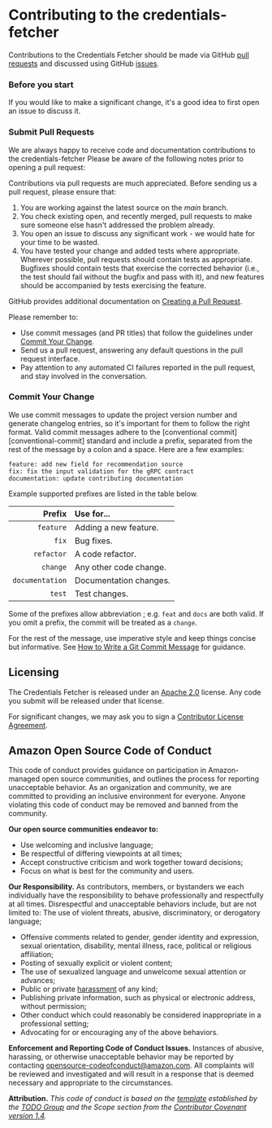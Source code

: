 # Contributing to the credentials-fetcher

Contributions to the Credentials Fetcher should be made via GitHub [pull
requests](https://github.com/aws/credentials-fetcher/pulls) and discussed using
GitHub [issues](https://github.com/aws/credentials-fetcher/issues).

### Before you start

If you would like to make a significant change, it's a good idea to first open
an issue to discuss it.

### Submit Pull Requests

We are always happy to receive code and documentation contributions to the credentials-fetcher Please be aware of the following notes prior to opening a pull request:

Contributions via pull requests are much appreciated. Before sending us a pull request, please ensure that:

1. You are working against the latest source on the *main* branch.
2. You check existing open, and recently merged, pull requests to make sure someone else hasn't addressed the problem already.
3. You open an issue to discuss any significant work - we would hate for your time to be wasted.
4. You have tested your change and added tests where appropriate. Wherever possible, pull requests should contain tests as appropriate. Bugfixes should contain tests that exercise the corrected behavior (i.e., the test should fail without the bugfix and pass with it), and new features should be accompanied by tests exercising the feature.

GitHub provides additional documentation on [Creating a Pull Request](https://help.github.com/articles/creating-a-pull-request/).

Please remember to:
* Use commit messages (and PR titles) that follow the guidelines under [Commit Your Change](#commit-your-change).
* Send us a pull request, answering any default questions in the pull request interface.
* Pay attention to any automated CI failures reported in the pull request, and stay involved in the conversation.

### Commit Your Change

We use commit messages to update the project version number and generate changelog entries, so it's important for them to follow the right format. Valid commit messages adhere to the [conventional commit][conventional-commit] standard and include a prefix, separated from the rest of the message by a colon and a space. Here are a few examples:

```
feature: add new field for recommendation source
fix: fix the input validation for the gRPC contract
documentation: update contributing documentation
```

Example supported prefixes are listed in the table below.

| Prefix          | Use for...                                                                                     |
|----------------:|:-----------------------------------------------------------------------------------------------|
| `feature`       | Adding a new feature.                                                                          |
| `fix`           | Bug fixes.                                                                                     |
| `refactor`      | A code refactor.                                                                                   |
| `change`        | Any other code change.                                                                         |
| `documentation` | Documentation changes.                                                                         |
| `test`          | Test changes.                                                                         |

Some of the prefixes allow abbreviation ; e.g. `feat` and `docs` are both valid. If you omit a prefix, the commit will be treated as a `change`.

For the rest of the message, use imperative style and keep things concise but informative. See [How to Write a Git Commit Message](https://chris.beams.io/posts/git-commit/) for guidance.

## Licensing

The Credentials Fetcher is released under an [Apache
2.0](http://aws.amazon.com/apache-2-0/) license. Any code you submit will be
released under that license.

For significant changes, we may ask you to sign a [Contributor License
Agreement](http://en.wikipedia.org/wiki/Contributor_License_Agreement).

## Amazon Open Source Code of Conduct

This code of conduct provides guidance on participation in Amazon-managed open source communities, and outlines the process for reporting unacceptable behavior. As an organization and community, we are committed to providing an inclusive environment for everyone. Anyone violating this code of conduct may be removed and banned from the community.

**Our open source communities endeavor to:**
* Use welcoming and inclusive language;
* Be respectful of differing viewpoints at all times;
* Accept constructive criticism and work together toward decisions;
* Focus on what is best for the community and users.

**Our Responsibility.** As contributors, members, or bystanders we each individually have the responsibility to behave professionally and respectfully at all times. Disrespectful and unacceptable behaviors include, but are not limited to:
The use of violent threats, abusive, discriminatory, or derogatory language;
* Offensive comments related to gender, gender identity and expression, sexual orientation, disability, mental illness, race, political or religious affiliation;
* Posting of sexually explicit or violent content;
* The use of sexualized language and unwelcome sexual attention or advances;
* Public or private [harassment](http://todogroup.org/opencodeofconduct/#definitions) of any kind;
* Publishing private information, such as physical or electronic address, without permission;
* Other conduct which could reasonably be considered inappropriate in a professional setting;
* Advocating for or encouraging any of the above behaviors.

**Enforcement and Reporting Code of Conduct Issues.**
Instances of abusive, harassing, or otherwise unacceptable behavior may be reported by contacting opensource-codeofconduct@amazon.com. All complaints will be reviewed and investigated and will result in a response that is deemed necessary and appropriate to the circumstances.

**Attribution.** _This code of conduct is based on the [template](http://todogroup.org/opencodeofconduct) established by the [TODO Group](http://todogroup.org/) and the Scope section from the [Contributor Covenant version 1.4](http://contributor-covenant.org/version/1/4/)._
